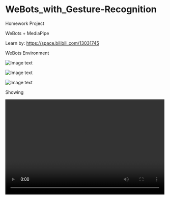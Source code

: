 # WeBots_with_Gesture-Recognition
Homework Project

WeBots + MediaPipe

Learn by: https://space.bilibili.com/13031745

WeBots Environment

![Image text](https://github.com/namediffcult/WeBots_with_Gesture-Recognition/tree/main/WeBots_Screenshots/1.png)

![Image text](https://github.com/namediffcult/WeBots_with_Gesture-Recognition/tree/main/WeBots_Screenshots/2.png)

![Image text](https://github.com/namediffcult/WeBots_with_Gesture-Recognition/tree/main/WeBots_Screenshots/3.png)

Showing

<video src="https://github.com/namediffcult/WeBots_with_Gesture-Recognition/tree/main/Video_Showing/20230505_.mp4" controls="controls" width="500" height="300"></video>

